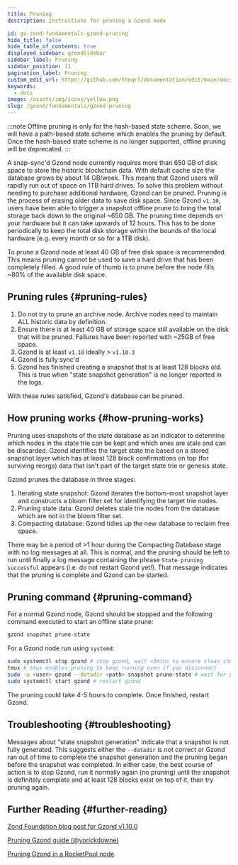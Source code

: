 ```yaml
---
title: Pruning
description: Instructions for pruning a Gzond node

id: go-zond-fundamentals-gzond-pruning
hide_title: false
hide_table_of_contents: true
displayed_sidebar: gzondSidebar
sidebar_label: Pruning
sidebar_position: 11
pagination_label: Pruning
custom_edit_url: https://github.com/theqrl/documentation/edit/main/docs/getting-started.md
keywords:
  - docs
image: /assets/img/icons/yellow.png
slug: /gzond/fundamentals/gzond-pruning
---
```



:::note
Offline pruning is only for the hash-based state scheme. Soon, we will have a path-based state scheme which enables the pruning by default. Once the hash-based state scheme is no longer supported, offline pruning will be deprecated.
:::

A snap-sync'd Gzond node currently requires more than 650 GB of disk space to store the historic blockchain data. With default cache size the database grows by about 14 GB/week. This means that Gzond users will rapidly run out of space on 1TB hard drives. To solve this problem without needing to purchase additional hardware, Gzond can be pruned. Pruning is the process of erasing older data to save disk space. Since Gzond `v1.10`, users have been able to trigger a snapshot offline prune to bring the total storage back down to the original ~650 GB. The pruning time depends on your hardware but it can take upwards of 12 hours. This has to be done periodically to keep the total disk storage
within the bounds of the local hardware (e.g. every month or so for a 1TB disk).

To prune a Gzond node at least 40 GB of free disk space is recommended. This means pruning cannot be used to save a hard drive that has been completely filled. A good rule of thumb is to prune before the node fills ~80% of the available disk space.

## Pruning rules \{#pruning-rules}

1. Do not try to prune an archive node. Archive nodes need to maintain ALL historic data by definition.
2. Ensure there is at least 40 GB of storage space still available on the disk that will be pruned. Failures have been reported with ~25GB of free space.
3. Gzond is at least `v1.10` ideally > `v1.10.3`
4. Gzond is fully sync'd
5. Gzond has finished creating a snapshot that is at least 128 blocks old. This is true when "state snapshot generation" is no longer reported in the logs.

With these rules satisfied, Gzond's database can be pruned.

## How pruning works \{#how-pruning-works}

Pruning uses snapshots of the state database as an indicator to determine which nodes in the state trie can be kept and which ones are stale and can be discarded. Gzond identifies the target state trie based on a stored snapshot layer which has at least 128 block confirmations on top (for surviving reorgs) data that isn't part of the target state trie or genesis state.

Gzond prunes the database in three stages:

1. Iterating state snapshot: Gzond iterates the bottom-most snapshot layer and constructs a bloom filter set for identifying the target trie nodes.
2. Pruning state data: Gzond deletes stale trie nodes from the database which are not in the bloom filter set.
3. Compacting database: Gzond tidies up the new database to reclaim free space.

There may be a period of >1 hour during the Compacting Database stage with no log messages at all. This is normal, and the pruning should be left to run until finally a log message containing the phrase `State pruning successful` appears (i.e. do not restart Gzond yet!). That message indicates that the pruning is complete and Gzond can be started.

## Pruning command \{#pruning-command}

For a normal Gzond node, Gzond should be stopped and the following command executed to start an offline state prune:

```sh
gzond snapshot prune-state
```

For a Gzond node run using `systemd`:

```sh
sudo systemctl stop gzond # stop gzond, wait >3mins to ensure clean shutdown
tmux # tmux enables pruning to keep running even if you disconnect
sudo -u <user> gzond --datadir <path> snapshot prune-state # wait for pruning to finish
sudo systemctl start gzond # restart gzond
```

The pruning could take 4-5 hours to complete. Once finished, restart Gzond.

## Troubleshooting \{#troubleshooting}

Messages about "state snapshot generation" indicate that a snapshot is not fully generated. This suggests either the `--datadir` is not correct or Gzond ran out of time to complete the snapshot generation and the pruning began before the snapshot was completed. In either case, the best course of action is to stop Gzond, run it normally again (no pruning) until the snapshot is definitely complete and at least 128 blocks exist on top of it, then try pruning again.

## Further Reading \{#further-reading}

[Zond Foundation blog post for Gzond v1.10.0](https://blog.zond.org/2021/03/03/gzond-v1-10-0/)

[Pruning Gzond guide (@yorickdowne)](https://gist.github.com/yorickdowne/3323759b4cbf2022e191ab058a4276b2)

[Pruning Gzond in a RocketPool node](https://docs.rocketpool.net/guides/node/pruning.html)
